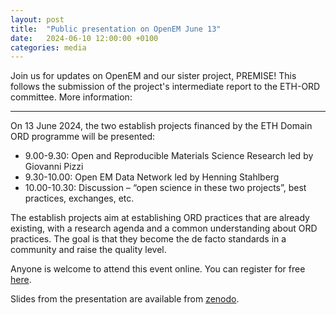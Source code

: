 ```yaml
---
layout: post
title:  "Public presentation on OpenEM June 13"
date:   2024-06-10 12:00:00 +0100
categories: media
---
```


Join us for updates on OpenEM and our sister project, PREMISE! This follows the submission of the project's intermediate report to the ETH-ORD committee. More information:

---

On 13 June 2024, the two establish projects financed by the ETH Domain ORD programme will be presented: 
- 9.00-9.30: Open and Reproducible Materials Science Research led by Giovanni Pizzi
- 9.30-10.00: Open EM Data Network led by Henning Stahlberg
- 10.00-10.30: Discussion – “open science in these two projects”, best practices, exchanges, etc. 
 
The establish projects aim at establishing ORD practices that are already existing, with a research agenda and a common understanding about ORD practices. The goal is that they become the de facto standards in a community and raise the quality level. 
 
Anyone is welcome to attend this event online. You can register for free [here](https://lnkd.in/gAQSeQgd).

Slides from the presentation are available from [zenodo](https://zenodo.org/doi/10.5281/zenodo.11632469).

